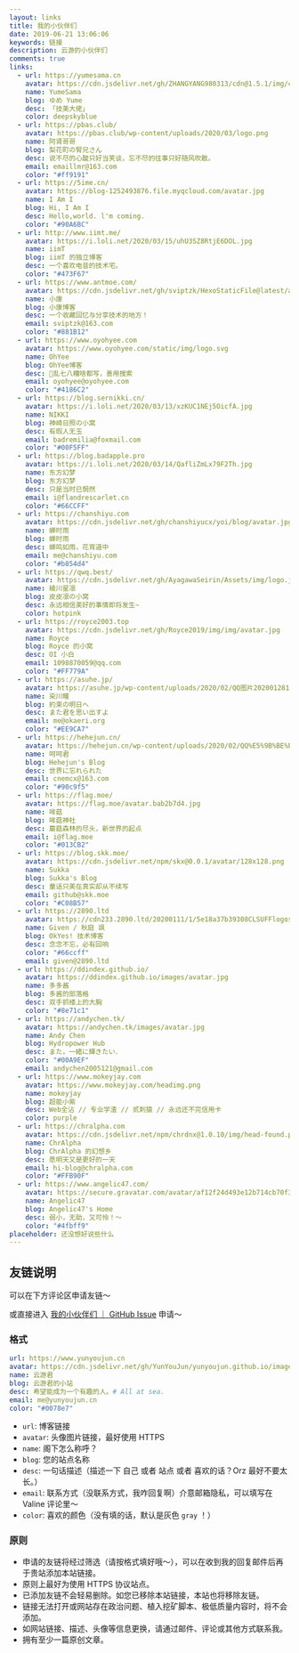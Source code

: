 ```yaml
---
layout: links
title: 我的小伙伴们
date: 2019-06-21 13:06:06
keywords: 链接
description: 云游的小伙伴们
comments: true
links:
  - url: https://yumesama.cn
    avatar: https://cdn.jsdelivr.net/gh/ZHANGYANG980313/cdn@1.5.1/img/custom/avatar.jpg
    name: YumeSama
    blog: ゆめ Yume
    desc: 「技美大佬」
    color: deepskyblue
  - url: https://pbas.club/
    avatar: https://pbas.club/wp-content/uploads/2020/03/logo.png
    name: 阿肾哥哥
    blog: 梨花町の腎兄さん
    desc: 说不尽的心酸只好当笑谈，忘不尽的往事只好随风吹散。
    email: emaillmr@163.com
    color: "#ff9191"
  - url: https://5ime.cn/
    avatar: https://blog-1252493876.file.myqcloud.com/avatar.jpg
    name: I Am I
    blog: Hi, I Am I
    desc: Hello,world. l'm coming.
    color: "#90A6BC"
  - url: http://www.iimt.me/
    avatar: https://i.loli.net/2020/03/15/uhU3SZ8RtjE6DOL.jpg
    name: iimT
    blog: iimT 的独立博客
    desc: 一个喜欢电音的技术宅。
    color: "#473F67"
  - url: https://www.antmoe.com/
    avatar: https://cdn.jsdelivr.net/gh/sviptzk/HexoStaticFile@latest/avatar.jpg
    name: 小康
    blog: 小康博客
    desc: 一个收藏回忆与分享技术的地方！
    email: sviptzk@163.com
    color: "#881B12"
  - url: https://www.oyohyee.com
    avatar: https://www.oyohyee.com/static/img/logo.svg
    name: OhYee
    blog: OhYee博客
    desc: 🤪乱七八糟啥都写，善用搜索
    email: oyohyee@oyohyee.com
    color: "#4186C2"
  - url: https://blog.sernikki.cn/
    avatar: https://i.loli.net/2020/03/13/xzKUC1NEj5OicfA.jpg
    name: NIKKI
    blog: 神崎日照の小窝
    desc: 有瑕人无玉
    email: badremilia@foxmail.com
    color: "#00F5FF"
  - url: https://blog.badapple.pro
    avatar: https://i.loli.net/2020/03/14/QafliZmLx79F2Th.jpg
    name: 东方幻梦
    blog: 东方幻梦
    desc: 只是当时已惘然
    email: i@flandrescarlet.cn
    color: "#66CCFF"
  - url: https://chanshiyu.com
    avatar: https://cdn.jsdelivr.net/gh/chanshiyucx/yoi/blog/avatar.jpg
    name: 蝉时雨
    blog: 蝉时雨
    desc: 蝉鸣如雨，花宵道中
    email: me@chanshiyu.com
    color: "#b854d4"
  - url: https://qwq.best/
    avatar: https://cdn.jsdelivr.net/gh/AyagawaSeirin/Assets/img/logo.jpg
    name: 綾川星凛
    blog: 皮皮凛の小窝
    desc: 永远相信美好的事情即将发生~
    color: hotpink
  - url: https://royce2003.top
    avatar: https://cdn.jsdelivr.net/gh/Royce2019/img/img/avatar.jpg
    name: Royce
    blog: Royce 的小窝
    desc: OI 小白
    email: 1098870059@qq.com
    color: "#FF779A"
  - url: https://asuhe.jp/
    avatar: https://asuhe.jp/wp-content/uploads/2020/02/QQ图片20200128131100.jpg
    name: 染川瞳
    blog: 約束の明日へ
    desc: また君を思い出すよ
    email: me@okaeri.org
    color: "#EE9CA7"
  - url: https://hehejun.cn/
    avatar: https://hehejun.cn/wp-content/uploads/2020/02/QQ%E5%9B%BE%E7%89%8720200224115223.jpg
    name: 呵呵君
    blog: Hehejun's Blog
    desc: 世界に忘れられた
    email: cnemcx@163.com
    color: "#90c9f5"
  - url: https://flag.moe/
    avatar: https://flag.moe/avatar.bab2b7d4.jpg
    name: 哞菇
    blog: 哞菇神社
    desc: 蘑菇森林的尽头，新世界的起点
    email: i@flag.moe
    color: "#013CB2"
  - url: https://blog.skk.moe/
    avatar: https://cdn.jsdelivr.net/npm/skx@0.0.1/avatar/128x128.png
    name: Sukka
    blog: Sukka's Blog
    desc: 童话只美在真实却从不续写
    email: github@skk.moe
    color: "#C08B57"
  - url: https://2890.ltd
    avatar: https://cdn233.2890.ltd/20200111/1/5e18a37b39308CLSUFFlogosmallest.png
    name: Given / 秋庭 飒
    blog: OkYes! 技术博客
    desc: 念念不忘，必有回响
    color: "#66ccff"
    email: given@2890.ltd
  - url: https://ddindex.github.io/
    avatar: https://ddindex.github.io/images/avatar.jpg
    name: 多多酱
    blog: 多酱的部落格
    desc: 双手抓楼上的大胸
    color: "#8e71c1"
  - url: https://andychen.tk/
    avatar: https://andychen.tk/images/avatar.jpg
    name: Andy Chen
    blog: Hydropower Hub
    desc: また，一緒に輝きたい．
    color: "#00A9EF"
    email: andychen2005121@gmail.com
  - url: https://www.mokeyjay.com
    avatar: https://www.mokeyjay.com/headimg.png
    name: mokeyjay
    blog: 超能小紫
    desc: Web全沾 // 专业学渣 // 贰刺猿 // 永远还不完信用卡
    color: purple
  - url: https://chralpha.com
    avatar: https://cdn.jsdelivr.net/npm/chrdnx@1.0.10/img/head-found.png
    name: ChrAlpha
    blog: ChrAlpha 的幻想乡
    desc: 愿明天又是更好的一天
    email: hi-blog@chralpha.com
    color: "#FFB90F"
  - url: https://www.angelic47.com/
    avatar: https://secure.gravatar.com/avatar/af12f24d493e12b714cb70f3c7b3662e?s=500&r=X&d=
    name: Angelic47
    blog: Angelic47's Home
    desc: 弱小，无助，又可怜！～
    color: "#4fbff9"
placeholder: 还没想好说些什么
---
```


## 友链说明

可以在下方评论区申请友链～

或直接进入 [我的小伙伴们 ｜ GitHub Issue](https://github.com/YunYouJun/yunyoujun.github.io/issues/57) 申请～

### 格式

```yml
url: https://www.yunyoujun.cn
avatar: https://cdn.jsdelivr.net/gh/YunYouJun/yunyoujun.github.io/images/avatar.jpg
name: 云游君
blog: 云游君的小站
desc: 希望能成为一个有趣的人。# All at sea.
email: me@yunyoujun.cn
color: "#0078e7"
```

- `url`: 博客链接
- `avatar`: 头像图片链接，最好使用 HTTPS
- `name`: 阁下怎么称呼？
- `blog`: 您的站点名称
- `desc`: 一句话描述（描述一下 自己 或者 站点 或者 喜欢的话？Orz 最好不要太长。）
- `email`: 联系方式（没联系方式，我咋回复啊）介意邮箱隐私，可以填写在 Valine 评论里～
- `color`: 喜欢的颜色（没有填的话，默认是灰色 `gray` ！）

### 原则

- 申请的友链将经过筛选（请按格式填好哦～），可以在收到我的回复邮件后再于贵站添加本站链接。
- 原则上最好为使用 HTTPS 协议站点。
- 已添加友链不会轻易删除。如您已移除本站链接，本站也将移除友链。
- 链接无法打开或网站存在政治问题、植入挖矿脚本、极低质量内容时，将不会添加。
- 如网站链接、描述、头像等信息更换，请通过邮件、评论或其他方式联系我。
- 拥有至少一篇原创文章。
